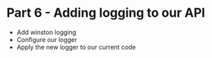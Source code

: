 # Part 6 - Adding logging to our API

- Add winston logging
- Configure our logger
- Apply the new logger to our current code